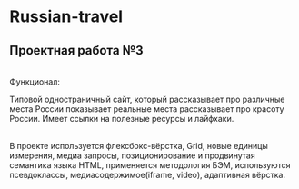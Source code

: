 # Russian-travel
## Проектная работа №3
<br>
Функционал:
<br>
<p>Типовой одностраничный сайт, который рассказывает про различные места России  показывает реальные места  рассказывает про красоту России. Имеет ссылки на полезные ресурсы и лайфхаки.</p>
<br>
В проекте используется флексбокс-вёрстка, Grid, новые единицы измерения, медиа запросы, позиционирование и продвинутая семантика языка HTML, применяется методология БЭМ, используются псевдоклассы, медиасодержимое(iframe, video), адаптивная вёрстка.

